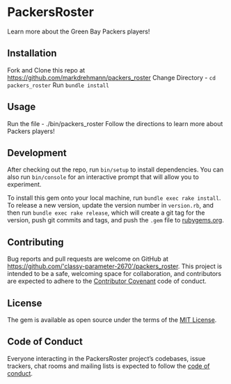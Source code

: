 # PackersRoster

Learn more about the Green Bay Packers players!

## Installation

Fork and Clone this repo at https://github.com/markdrehmann/packers_roster
Change Directory - `cd packers_roster`
Run `bundle install`

## Usage

Run the file - ./bin/packers_roster
Follow the directions to learn more about Packers players!

## Development

After checking out the repo, run `bin/setup` to install dependencies. You can also run `bin/console` for an interactive prompt that will allow you to experiment.

To install this gem onto your local machine, run `bundle exec rake install`. To release a new version, update the version number in `version.rb`, and then run `bundle exec rake release`, which will create a git tag for the version, push git commits and tags, and push the `.gem` file to [rubygems.org](https://rubygems.org).

## Contributing

Bug reports and pull requests are welcome on GitHub at https://github.com/'classy-parameter-2670'/packers_roster. This project is intended to be a safe, welcoming space for collaboration, and contributors are expected to adhere to the [Contributor Covenant](http://contributor-covenant.org) code of conduct.


## License

The gem is available as open source under the terms of the [MIT License](https://opensource.org/licenses/MIT).

## Code of Conduct

Everyone interacting in the PackersRoster project’s codebases, issue trackers, chat rooms and mailing lists is expected to follow the [code of conduct](https://github.com/'classy-parameter-2670'/packers_roster/blob/master/CODE_OF_CONDUCT.md).
